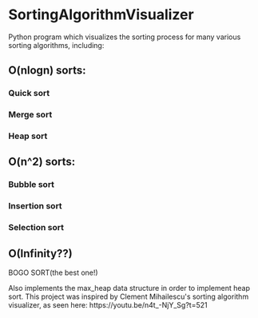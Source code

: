 # SortingAlgorithmVisualizer
Python program which visualizes the sorting process for many various sorting algorithms, including:
<h2>O(nlogn) sorts:</h2>
<p><h3>Quick sort</h3></p>
<p><h3>Merge sort</h3></p>
<p><h3>Heap sort</h3></p>
<h2>O(n^2) sorts:</h2>
<p><h3>Bubble sort</h3></p>
<p><h3>Insertion sort</h3></p>
<p><h3>Selection sort</h3></p>
<h2>O(Infinity??)</h2>
<p>BOGO SORT(the best one!)</P>
Also implements the max_heap data structure in order to implement heap sort.
This project was inspired by Clement Mihailescu's sorting algorithm visualizer, as seen here: https://youtu.be/n4t_-NjY_Sg?t=521

